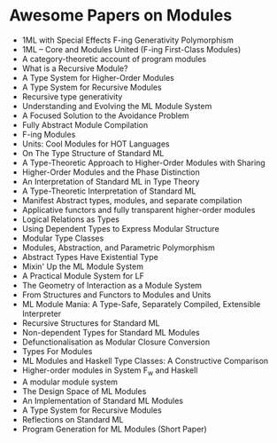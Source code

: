 # Awesome Papers on Modules
<ul>

                             

 <li><a target="_blank" href="https://github.com/manjunath5496/Awesome-Papers-on-Modules/blob/master/m(1).pdf" style="text-decoration:none;">1ML with Special Effects
F-ing Generativity Polymorphism</a></li>

 <li><a target="_blank" href="https://github.com/manjunath5496/Awesome-Papers-on-Modules/blob/master/m(2).pdf" style="text-decoration:none;">1ML – Core and Modules United
(F-ing First-Class Modules)</a></li>

<li><a target="_blank" href="https://github.com/manjunath5496/Awesome-Papers-on-Modules/blob/master/m(3).pdf" style="text-decoration:none;">A category-theoretic account of program modules</a></li>
 <li><a target="_blank" href="https://github.com/manjunath5496/Awesome-Papers-on-Modules/blob/master/m(4).pdf" style="text-decoration:none;">What is a Recursive Module?</a></li>                              
<li><a target="_blank" href="https://github.com/manjunath5496/Awesome-Papers-on-Modules/blob/master/m(5).pdf" style="text-decoration:none;">A Type System for Higher-Order Modules</a></li>
<li><a target="_blank" href="https://github.com/manjunath5496/Awesome-Papers-on-Modules/blob/master/m(6).pdf" style="text-decoration:none;">A Type System for Recursive Modules</a></li>
 <li><a target="_blank" href="https://github.com/manjunath5496/Awesome-Papers-on-Modules/blob/master/m(7).pdf" style="text-decoration:none;">Recursive type generativity</a></li>

 <li><a target="_blank" href="https://github.com/manjunath5496/Awesome-Papers-on-Modules/blob/master/m(8).pdf" style="text-decoration:none;"> Understanding and Evolving
the ML Module System </a></li>
   <li><a target="_blank" href="https://github.com/manjunath5496/Awesome-Papers-on-Modules/blob/master/m(9).pdf" style="text-decoration:none;">A Focused Solution to the Avoidance Problem</a></li>
  
   
 <li><a target="_blank" href="https://github.com/manjunath5496/Awesome-Papers-on-Modules/blob/master/m(10).pdf" style="text-decoration:none;">Fully Abstract Module Compilation </a></li>                              
<li><a target="_blank" href="https://github.com/manjunath5496/Awesome-Papers-on-Modules/blob/master/m(11).pdf" style="text-decoration:none;">F-ing Modules</a></li>
<li><a target="_blank" href="https://github.com/manjunath5496/Awesome-Papers-on-Modules/blob/master/m(12).pdf" style="text-decoration:none;">Units: Cool Modules for HOT Languages</a></li>
<li><a target="_blank" href="https://github.com/manjunath5496/Awesome-Papers-on-Modules/blob/master/m(13).pdf" style="text-decoration:none;">On The Type Structure of Standard ML </a></li>

<li><a target="_blank" href="https://github.com/manjunath5496/Awesome-Papers-on-Modules/blob/master/m(14).pdf" style="text-decoration:none;">A Type-Theoretic Approach to Higher-Order Modules with Sharing</a></li>
                              
<li><a target="_blank" href="https://github.com/manjunath5496/Awesome-Papers-on-Modules/blob/master/m(15).pdf" style="text-decoration:none;">Higher-Order Modules and the Phase Distinction</a></li>

<li><a target="_blank" href="https://github.com/manjunath5496/Awesome-Papers-on-Modules/blob/master/m(16).pdf" style="text-decoration:none;">An Interpretation of Standard ML in
Type Theory</a></li>

  <li><a target="_blank" href="https://github.com/manjunath5496/Awesome-Papers-on-Modules/blob/master/m(17).pdf" style="text-decoration:none;">A Type-Theoretic Interpretation of Standard ML</a></li>   
  
<li><a target="_blank" href="https://github.com/manjunath5496/Awesome-Papers-on-Modules/blob/master/m(18).pdf" style="text-decoration:none;">Manifest
Abstract types, modules, and separate compilation</a></li> 

  
<li><a target="_blank" href="https://github.com/manjunath5496/Awesome-Papers-on-Modules/blob/master/m(19).pdf" style="text-decoration:none;">Applicative functors and fully transparent higher-order modules</a></li> 

<li><a target="_blank" href="https://github.com/manjunath5496/Awesome-Papers-on-Modules/blob/master/m(20).pdf" style="text-decoration:none;">Logical Relations as Types</a></li>

<li><a target="_blank" href="https://github.com/manjunath5496/Awesome-Papers-on-Modules/blob/master/m(21).pdf" style="text-decoration:none;">Using Dependent Types to Express Modular Structure</a></li>
<li><a target="_blank" href="https://github.com/manjunath5496/Awesome-Papers-on-Modules/blob/master/m(22).pdf" style="text-decoration:none;">Modular Type Classes</a></li> 
 <li><a target="_blank" href="https://github.com/manjunath5496/Awesome-Papers-on-Modules/blob/master/m(23).pdf" style="text-decoration:none;">Modules, Abstraction, and Parametric Polymorphism</a></li> 
 

   <li><a target="_blank" href="https://github.com/manjunath5496/Awesome-Papers-on-Modules/blob/master/m(24).pdf" style="text-decoration:none;">Abstract Types Have Existential Type</a></li>
 
   <li><a target="_blank" href="https://github.com/manjunath5496/Awesome-Papers-on-Modules/blob/master/m(25).pdf" style="text-decoration:none;">Mixin' Up the ML Module System</a></li>                              
 <li><a target="_blank" href="https://github.com/manjunath5496/Awesome-Papers-on-Modules/blob/master/m(26).pdf" style="text-decoration:none;">A Practical Module System for LF</a></li>
 <li><a target="_blank" href="https://github.com/manjunath5496/Awesome-Papers-on-Modules/blob/master/m(27).pdf" style="text-decoration:none;">The Geometry of Interaction as a Module System</a></li>
   
 
   <li><a target="_blank" href="https://github.com/manjunath5496/Awesome-Papers-on-Modules/blob/master/m(28).pdf" style="text-decoration:none;">From Structures and Functors to Modules and Units</a></li>
 
   <li><a target="_blank" href="https://github.com/manjunath5496/Awesome-Papers-on-Modules/blob/master/m(29).pdf" style="text-decoration:none;">ML Module Mania: A Type-Safe,
Separately Compiled, Extensible Interpreter </a></li>                              

  <li><a target="_blank" href="https://github.com/manjunath5496/Awesome-Papers-on-Modules/blob/master/m(30).pdf" style="text-decoration:none;">Recursive Structures for Standard ML</a></li>
 
   <li><a target="_blank" href="https://github.com/manjunath5496/Awesome-Papers-on-Modules/blob/master/m(31).pdf" style="text-decoration:none;">Non-dependent Types for Standard ML Modules</a></li> 
    <li><a target="_blank" href="https://github.com/manjunath5496/Awesome-Papers-on-Modules/blob/master/m(32).pdf" style="text-decoration:none;">Defunctionalisation as Modular Closure Conversion</a></li> 

   <li><a target="_blank" href="https://github.com/manjunath5496/Awesome-Papers-on-Modules/blob/master/m(33).pdf" style="text-decoration:none;">Types For Modules</a></li>                              

  <li><a target="_blank" href="https://github.com/manjunath5496/Awesome-Papers-on-Modules/blob/master/m(34).pdf" style="text-decoration:none;">ML Modules and Haskell Type Classes: A Constructive Comparison</a></li> 
 
  <li><a target="_blank" href="https://github.com/manjunath5496/Awesome-Papers-on-Modules/blob/master/m(35).pdf" style="text-decoration:none;">Higher-order modules in System F<sub>w</sub> and Haskell</a></li> 

  <li><a target="_blank" href="https://github.com/manjunath5496/Awesome-Papers-on-Modules/blob/master/m(36).pdf" style="text-decoration:none;">A modular module system</a></li> 
 
  
 <li><a target="_blank" href="https://github.com/manjunath5496/Awesome-Papers-on-Modules/blob/master/m(37).pdf" style="text-decoration:none;">The Design Space of ML Modules</a></li>
 <li><a target="_blank" href="https://github.com/manjunath5496/Awesome-Papers-on-Modules/blob/master/m(38).pdf" style="text-decoration:none;">An Implementation of Standard ML Modules</a></li>
<li><a target="_blank" href="https://github.com/manjunath5496/Awesome-Papers-on-Modules/blob/master/m(39).pdf" style="text-decoration:none;">A Type System for Recursive Modules</a></li>
 <li><a target="_blank" href="https://github.com/manjunath5496/Awesome-Papers-on-Modules/blob/master/m(40).pdf" style="text-decoration:none;">Reflections on Standard ML</a></li>                              
<li><a target="_blank" href="https://github.com/manjunath5496/Awesome-Papers-on-Modules/blob/master/m(41).pdf" style="text-decoration:none;">Program Generation for ML Modules (Short Paper)</a></li> 
  
  
  
  
  
  
</ul>
